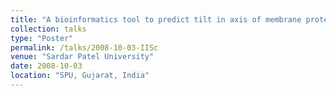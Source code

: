 ```yaml
---
title: "A bioinformatics tool to predict tilt in axis of membrane proteins based on physio-chemical and sequence features"
collection: talks
type: "Poster"
permalink: /talks/2008-10-03-IISc
venue: "Sardar Patel University"
date: 2008-10-03
location: "SPU, Gujarat, India"
---
```

